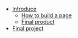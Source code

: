 * [Introduce](README.md)
  * [How to build a page](01/HowtoBuildWeb/README.md)
  * [Final product](01/FinalproductIntro/README.md)
* [Final project]()